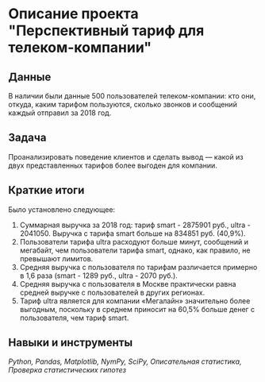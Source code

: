 # Описание проекта "Перспективный тариф для телеком-компании"
 
## Данные
В наличии были данные 500 пользователей телеком-компании: кто они, откуда, каким тарифом пользуются, сколько звонков и сообщений каждый отправил за 2018 год.

## Задача
Проанализировать поведение клиентов и сделать вывод — какой из двух представленных тарифов более выгоден для компании.

## Краткие итоги
Было установлено следующее:
1) Суммарная выручка за 2018 год: тариф smart - 2875901 руб., ultra - 2041050. Выручка с тарифа smart больше на 834851 руб. (40,9%).
2) Пользователи тарифа ultra расходуют больше минут, сообщений и мегабайт, чем пользователи тарифа smart, однако, как правило, не превышают лимитов. 
3) Средняя выручка с пользователя по тарифам различается примерно в 1,6 раза (smart - 1289 руб., ultra - 2070 руб.).
4) Средняя выручка с пользователя в Москве практически равна средней выручке с пользователей в других регионах.
5) Тариф ultra является для компании «Мегалайн» значительно более выгодным, поскольку в среднем приносит на 60,5% больше денег с пользователя, чем тариф smart.

## Навыки и инструменты
*Python, Pandas, Matplotlib, NymPy, SciPy, Описательная статистика, Проверка статистических гипотез*
